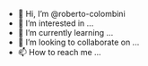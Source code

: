 - 👋 Hi, I’m @roberto-colombini
- 👀 I’m interested in ...
- 🌱 I’m currently learning ...
- 💞️ I’m looking to collaborate on ...
- 📫 How to reach me ...

<!---
roberto-colombini/roberto-colombini is a ✨ special ✨ repository because its `README.md` (this file) appears on your GitHub profile.
You can click the Preview link to take a look at your changes.
--->
